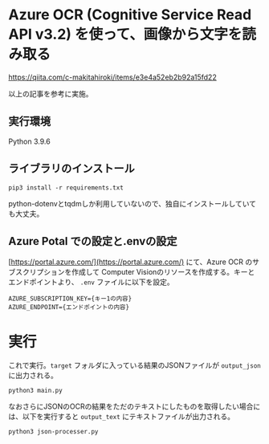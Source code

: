 # Azure OCR (Cognitive Service Read API v3.2) を使って、画像から文字を読み取る

https://qiita.com/c-makitahiroki/items/e3e4a52eb2b92a15fd22

以上の記事を参考に実施。

## 実行環境
Python 3.9.6

## ライブラリのインストール

```
pip3 install -r requirements.txt
```
python-dotenvとtqdmしか利用していないので、独自にインストールしていても大丈夫。

## Azure Potal での設定と.envの設定
[https://portal.azure.com/](https://portal.azure.com/) にて、Azure OCR のサブスクリプションを作成して
Computer Visionのリソースを作成する。キーとエンドポイントより、 `.env` ファイルに以下を設定。

```
AZURE_SUBSCRIPTION_KEY={キー1の内容}
AZURE_ENDPOINT={エンドポイントの内容}
```

# 実行

これで実行。`target` フォルダに入っている結果のJSONファイルが `output_json` に出力される。

```
python3 main.py
```

なおさらにJSONのOCRの結果をただのテキストにしたものを取得したい場合には、以下を実行すると `output_text` にテキストファイルが出力される。

```
python3 json-processer.py
```


